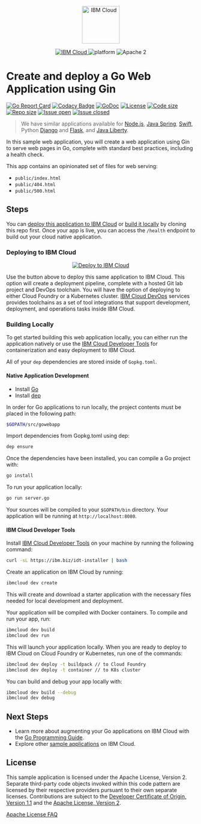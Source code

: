 <p align="center">
    <a href="https://cloud.ibm.com">
        <img src="https://landscape.cncf.io/logos/ibm-cloud-kcsp.svg" height="100" alt="IBM Cloud">
    </a>
</p>

<p align="center">
    <a href="https://cloud.ibm.com">
    <img src="https://img.shields.io/badge/IBM%20Cloud-powered-blue.svg" alt="IBM Cloud">
    </a>
    <img src="https://img.shields.io/badge/platform-go-lightgrey.svg?style=flat" alt="platform">
    <img src="https://img.shields.io/badge/license-Apache2-blue.svg?style=flat" alt="Apache 2">
</p>

# Create and deploy a Go Web Application using Gin

[![Go Report Card](https://goreportcard.com/badge/github.com/alessiosavi/go-web-app)](https://goreportcard.com/report/github.com/alessiosavi/go-web-app) [![Codacy Badge](https://api.codacy.com/project/badge/Grade/0e3ca10e3066494f9517cd93a7a5d1a5)](https://www.codacy.com/manual/alessiosavi/go-web-app?utm_source=github.com&amp;utm_medium=referral&amp;utm_content=alessiosavi/go-web-app&amp;utm_campaign=Badge_Grade) [![GoDoc](https://godoc.org/github.com/IBM/go-web-app?status.svg)](https://godoc.org/github.com/IBM/go-web-app) [![License](https://img.shields.io/github/license/IBM/go-web-app)](https://img.shields.io/github/license/IBM/go-web-app) [![Code size](https://img.shields.io/github/languages/code-size/IBM/go-web-app)](https://img.shields.io/github/languages/code-size/IBM/go-web-app) [![Repo size](https://img.shields.io/github/repo-size/IBM/go-web-app)](https://img.shields.io/github/repo-size/IBM/go-web-app) [![Issue open](https://img.shields.io/github/issues/IBM/go-web-app)](https://img.shields.io/github/issues/IBM/go-web-app)
[![Issue closed](https://img.shields.io/github/issues-closed/IBM/go-web-app)](https://img.shields.io/github/issues-closed/IBM/go-web-app)

> We have similar applications available for [Node.js](https://github.com/IBM/nodejs-web-app), [Java Spring](https://github.com/IBM/spring-web-app), [Swift](https://github.com/IBM/swift-web-app), Python [Django](https://github.com/IBM/django-web-app) and [Flask](https://github.com/IBM/flask-web-app), and [Java Liberty](https://github.com/IBM/java-liberty-web-app).

In this sample web application, you will create a web application using Gin to serve web pages in Go, complete with standard best practices, including a health check.

This app contains an opinionated set of files for web serving:

- `public/index.html`
- `public/404.html`
- `public/500.html`

## Steps

You can [deploy this application to IBM Cloud](https://cloud.ibm.com/developer/appservice/create-app?starterKit=a52f700e-8bc9-365f-9e42-a17311d9c62e) or [build it locally](#building-locally) by cloning this repo first. Once your app is live, you can access the `/health` endpoint to build out your cloud native application.

### Deploying to IBM Cloud

<p align="center">
    <a href="https://cloud.ibm.com/developer/appservice/create-app?starterKit=a52f700e-8bc9-365f-9e42-a17311d9c62e">
    <img src="https://cloud.ibm.com/devops/setup/deploy/button_x2.png" alt="Deploy to IBM Cloud">
    </a>
</p>

Use the button above to deploy this same application to IBM Cloud. This option will create a deployment pipeline, complete with a hosted Git lab project and DevOps toolchain. You will have the option of deploying to either Cloud Foundry or a Kubernetes cluster. [IBM Cloud DevOps](https://www.ibm.com/cloud/devops) services provides toolchains as a set of tool integrations that support development, deployment, and operations tasks inside IBM Cloud.

### Building Locally

To get started building this web application locally, you can either run the application natively or use the [IBM Cloud Developer Tools](https://cloud.ibm.com/docs/cli?topic=cloud-cli-getting-started) for containerization and easy deployment to IBM Cloud.

All of your `dep` dependencies are stored inside of `Gopkg.toml`.

#### Native Application Development

- Install [Go](https://golang.org/dl/)
- Install [dep](https://github.com/golang/dep)

In order for Go applications to run locally, the project contents must be placed in the following path:

```bash
$GOPATH/src/gowebapp
```

Import dependencies from Gopkg.toml using dep:

```bash
dep ensure
```

Once the dependencies have been installed, you can compile a Go project with:

```bash
go install
```

To run your application locally:

```bash
go run server.go
```

Your sources will be compiled to your `$GOPATH/bin` directory. Your application will be running at `http://localhost:8080`.

#### IBM Cloud Developer Tools

Install [IBM Cloud Developer Tools](https://cloud.ibm.com/docs/cli?topic=cloud-cli-getting-started) on your machine by running the following command:

```bash
curl -sL https://ibm.biz/idt-installer | bash
```

Create an application on IBM Cloud by running:

```bash
ibmcloud dev create
```

This will create and download a starter application with the necessary files needed for local development and deployment.

Your application will be compiled with Docker containers. To compile and run your app, run:

```bash
ibmcloud dev build
ibmcloud dev run
```

This will launch your application locally. When you are ready to deploy to IBM Cloud on Cloud Foundry or Kubernetes, run one of the commands:

```bash
ibmcloud dev deploy -t buildpack // to Cloud Foundry
ibmcloud dev deploy -t container // to K8s cluster
```

You can build and debug your app locally with:

```bash
ibmcloud dev build --debug
ibmcloud dev debug
```

## Next Steps

- Learn more about augmenting your Go applications on IBM Cloud with the [Go Programming Guide](https://cloud.ibm.com/docs/go?topic=go-getting-started).
- Explore other [sample applications](https://cloud.ibm.com/developer/appservice/starter-kits) on IBM Cloud.

## License

This sample application is licensed under the Apache License, Version 2. Separate third-party code objects invoked within this code pattern are licensed by their respective providers pursuant to their own separate licenses. Contributions are subject to the [Developer Certificate of Origin, Version 1.1](https://developercertificate.org/) and the [Apache License, Version 2](https://www.apache.org/licenses/LICENSE-2.0.txt).

[Apache License FAQ](https://www.apache.org/foundation/license-faq.html#WhatDoesItMEAN)
